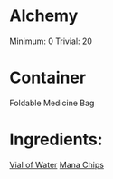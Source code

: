 <!-- TITLE: Mana Chip Suspension -->
<!-- SUBTITLE: A suspension made of mana chips and water -->

# Alchemy
Minimum: 0
Trivial: 20


# Container
Foldable Medicine Bag

# Ingredients:
[Vial of Water](vial-of-water)
[Mana Chips](mana-chips)